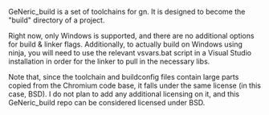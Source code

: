 GeNeric_build is a set of toolchains for gn. It is designed to become the "build" directory of a project.

Right now, only Windows is supported, and there are no additional options for build & linker flags. Additionally, to actually build on Windows using ninja, you will need to use the relevant vsvars.bat script in a Visual Studio installation in order for the linker to pull in the necessary libs.

Note that, since the toolchain and buildconfig files contain large parts copied from the Chromium code base, it falls under the same license (in this case, BSD). I do not plan to add any additional licensing on it, and this GeNeric_build repo can be considered licensed under BSD.
